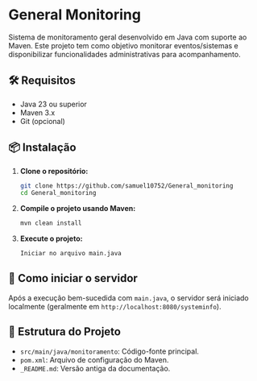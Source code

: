 # General Monitoring

Sistema de monitoramento geral desenvolvido em Java com suporte ao Maven. Este projeto tem como objetivo monitorar
eventos/sistemas e disponibilizar funcionalidades administrativas para acompanhamento.

## 🛠️ Requisitos

- Java 23 ou superior
- Maven 3.x
- Git (opcional)

## 📦 Instalação

1. **Clone o repositório:**

   ```bash
   git clone https://github.com/samuel10752/General_monitoring
   cd General_monitoring
   ```

2. **Compile o projeto usando Maven:**

   ```bash
   mvn clean install
   ```

3. **Execute o projeto:**

   ```bash
   Iniciar no arquivo main.java
   ```

## 🚀 Como iniciar o servidor

Após a execução bem-sucedida com `main.java`, o servidor será iniciado localmente (geralmente em
`http://localhost:8080/systeminfo`).

## 📁 Estrutura do Projeto

- `src/main/java/monitoramento`: Código-fonte principal.
- `pom.xml`: Arquivo de configuração do Maven.
- `_README.md`: Versão antiga da documentação.
